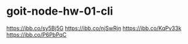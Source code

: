 # goit-node-hw-01-cli

https://ibb.co/sy5Bj5G
https://ibb.co/njSwRjn
https://ibb.co/KqPv33k
https://ibb.co/P6PbPqC
